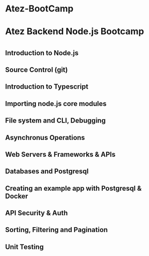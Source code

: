 # Atez-BootCamp
<h1>Atez Backend Node.js Bootcamp<h1>
<h2>Introduction to Node.js<h2> 
<h2>Source Control (git)<h2>
<h2>Introduction to Typescript<h2>
<h2>Importing node.js core modules<h2>
<h2>File system and CLI, Debugging<h2>
<h2>Asynchronus Operations<h2>
<h2>Web Servers & Frameworks & APIs<h2>
<h2>Databases and Postgresql<h2>
<h2>Creating an example app with Postgresql & Docker<h2>
<h2>API Security & Auth<h2>
<h2>Sorting, Filtering and Pagination<h2>
<h2>Unit Testing<h2>
